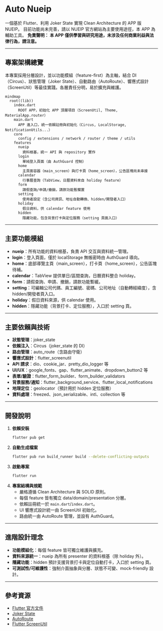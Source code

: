 # Auto Nueip

一個基於 Flutter、利用 Joker State 實現 Clean Architecture 的 APP 版 NUEIP。
目前功能尚未完善，請以 NUEIP 官方網站為主要使用途徑，本 APP 為輔助工具。
**免責聲明： 本 APP 僅供學習與研究用途，未涉及任何商業利益與法律行為，請注意。**

---

## 專案架構總覽

本專案採用分層設計，並以功能模組（feature-first）為主軸，結合 DI（Circus）、狀態管理（Joker State）、自動路由（AutoRoute）、響應式設計（ScreenUtil）等最佳實踐。各層責任分明，易於擴充與維護。

```mermaid
mindmap
  root((lib))
    index.dart
      ROOT APP，初始化 APP 頂層項目（ScreenUtil, Theme, MaterialApp.router）
    main.dart
      APP 進入口，統一依賴註冊與初始化（Circus, LocalStorage, NotificationUtils...）
    core
      config / extensions / network / router / theme / utils
    features
      nueip
        資料根基，統一 API 與 repository 實作
      login
        單純登入頁面（由 AuthGuard 控制）
      home
        主頁面容器（main_screen）與打卡頁（home_screen），公告區塊尚未串接
      calendar
        行事曆查詢（TabView，日曆資料來自 holiday feature）
      form
        請假查詢/申請/撤銷，請款功能暫擱置
      setting
        使用者設定（含公司資訊、地址自動轉換、hidden/開發者入口）
      holiday
        假日資料，供 calendar feature 使用
      hidden
        隱藏功能，包含背景打卡與定位服務（setting 頁面入口）
```

---

## 主要功能模組

- **nueip**：所有功能的資料根基，負責 API 交互與資料統一管理。
- **login**：登入頁面，僅於 localStorage 無帳密時由 AuthGuard 導向。
- **home**：底部導覽主頁（main_screen），打卡頁（home_screen），公告區塊待補。
- **calendar**：TabView 提供單日/區間查詢，日曆資料整合 holiday。
- **form**：請假查詢、申請、撤銷，請款功能暫緩。
- **setting**：可編輯公司代碼、員工編號、密碼、公司地址（自動轉經緯度），含 hidden/開發者頁入口。
- **holiday**：假日資料來源，供 calendar 使用。
- **hidden**：隱藏功能（背景打卡、定位服務），入口於 setting 頁。

---

## 主要依賴與技術

- **狀態管理**：joker_state
- **依賴注入**：Circus（joker_state 的 DI）
- **路由管理**：auto_route（含路由守衛）
- **響應式設計**：flutter_screenutil
- **API 請求**：dio、cookie_jar、pretty_dio_logger 等
- **UI/UX**：google_fonts、gap、flutter_animate、dropdown_button2 等
- **表單/驗證**：flutter_form_builder、form_builder_validators
- **背景服務/通知**：flutter_background_service、flutter_local_notifications
- **地理定位**：geolocator（預計用於 hidden 定位服務）
- **資料處理**：freezed、json_serializable、intl、collection 等

---

## 開發說明

1. **依賴安裝**
   ```bash
   flutter pub get
   ```
2. **自動生成檔案**
   ```bash
   flutter pub run build_runner build --delete-conflicting-outputs
   ```
3. **啟動專案**
   ```bash
   flutter run
   ```
4. **專案結構與規範**
   - 嚴格遵循 Clean Architecture 與 SOLID 原則。
   - 每個 feature 皆有獨立 data/domain/presentation 分層。
   - 依賴註冊統一於 `main.dart`/`index.dart`。
   - UI 響應式設計統一由 ScreenUtil 初始化。
   - 路由統一由 AutoRoute 管理，並設有 AuthGuard。
---

## 進階設計理念

- **功能模組化**：每個 feature 皆可獨立維護與擴充。
- **資料來源統一**：nueip 為所有 presenter 的資料根基（除 holiday 外）。
- **隱藏功能**：hidden 預計支援背景打卡與定位自動打卡，入口於 setting 頁。
- **可測試性/可維護性**：強制介面抽象與分層、狀態不可變、mock-friendly 設計。

---

## 參考資源

- [Flutter 官方文件](https://docs.flutter.dev/)
- [Joker State](https://pub.dev/packages/joker_state)
- [AutoRoute](https://pub.dev/packages/auto_route)
- [Flutter ScreenUtil](https://pub.dev/packages/flutter_screenutil)